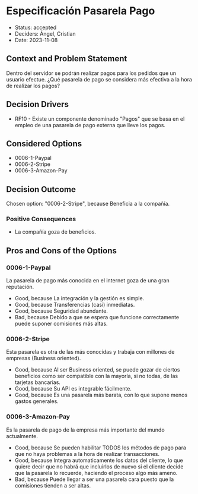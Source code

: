 # Especificación Pasarela Pago

* Status: accepted
* Deciders: Ángel, Cristian
* Date: 2023-11-08

## Context and Problem Statement

Dentro del servidor se podrán realizar pagos para los pedidos que un usuario efectue. ¿Qué pasarela de pago se considera más efectiva a la hora de realizar los pagos?

## Decision Drivers

* RF10 - Existe un componente denominado "Pagos" que se basa en el empleo de una pasarela de pago externa que lleve los pagos.

## Considered Options

* 0006-1-Paypal
* 0006-2-Stripe
* 0006-3-Amazon-Pay

## Decision Outcome

Chosen option: "0006-2-Stripe", because Beneficia a la compañía.

### Positive Consequences

* La compañía goza de beneficios.

## Pros and Cons of the Options

### 0006-1-Paypal

La pasarela de pago más conocida en el internet goza de una gran reputación.

* Good, because La integración y la gestión es simple.
* Good, because Transferencias (casi) inmediatas.
* Good, because Seguridad abundante.
* Bad, because Debido a que se espera que funcione correctamente puede suponer comisiones más altas.

### 0006-2-Stripe

Esta pasarela es otra de las más conocidas y trabaja con millones de empresas (Business oriented).

* Good, because Al ser Business oriented, se puede gozar de ciertos beneficios como ser compatible con la mayoría, si no todas, de las tarjetas bancarias.
* Good, because Su API es integrable fácilmente.
* Good, because Es una pasarela más barata, con lo que supone menos gastos generales.

### 0006-3-Amazon-Pay

Es la pasarela de pago de la empresa más importante del mundo actualmente.

* Good, because Se pueden habilitar TODOS los métodos de pago para que no haya problemas a la hora de realizar transacciones.
* Good, because Integra automaticamente los datos del cliente, lo que quiere decir que no habrá que incluirlos de nuevo si el cliente decide que la pasarela lo recuerde, haciendo el proceso algo más ameno.
* Bad, because Puede llegar a ser una pasarela cara puesto que la comisiones tienden a ser altas.
